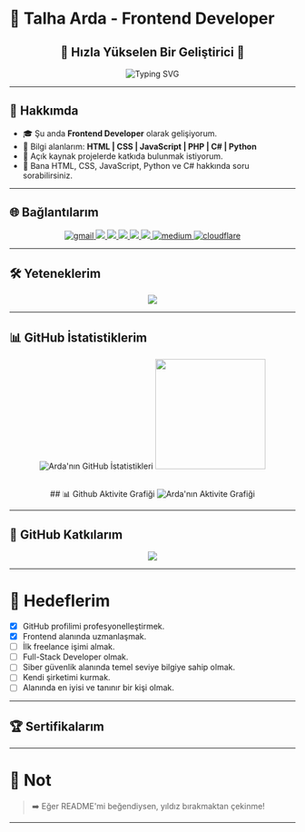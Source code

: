 # 🌟 Talha Arda - Frontend Developer

<h2 align="center">🚀 Hızla Yükselen Bir Geliştirici 🚀</h2>

<div align="center">
  <img src="https://readme-typing-svg.herokuapp.com?font=Fira+Code&size=28&pause=1000&center=true&vCenter=true&width=435&lines=Hi+%f0%9f%91%8b%2C+I'm+Talha+Arda;A+Software+Developer;I+like+to+invent+cool+things!" alt="Typing SVG" />
</div>

---

## 🚀 Hakkımda

- 🎓 Şu anda **Frontend Developer** olarak gelişiyorum.
- 🦰 Bilgi alanlarım: **HTML | CSS | JavaScript | PHP | C# | Python**
- 👯 Açık kaynak projelerde katkıda bulunmak istiyorum.
- 💬 Bana HTML, CSS, JavaScript, Python ve C# hakkında soru sorabilirsiniz.

---

## 🌐 Bağlantılarım

<p align="center">
  <a href="#" target="_blank" rel="noreferrer">
    <img src="https://img.shields.io/badge/Gmail-D14836?style=for-the-badge&logo=gmail&logoColor=white" alt="gmail"/>
  </a>
  <a href="#" target="_blank">
    <img src="https://img.shields.io/badge/Twitter-1DA1F2.svg?style=for-the-badge&logo=Twitter&logoColor=white" />
  </a>
  <a href="https://www.linkedin.com/in/talha-arda-ergul/" target="_blank">
    <img src="https://img.shields.io/badge/LinkedIn-0077B5.svg?style=for-the-badge&logo=LinkedIn&logoColor=white" />
  </a>
  <a href="#" target="_blank">
    <img src="https://img.shields.io/badge/StackOverflow-F58025.svg?style=for-the-badge&logo=StackOverflow&logoColor=white" />
  </a>
  <a href="#" target="_blank">
    <img src="https://img.shields.io/badge/Discord-5865F2.svg?style=for-the-badge&logo=Discord&logoColor=white" />
  </a>
  <a href="#" target="_blank">
    <img src="https://img.shields.io/badge/Reddit-FF4500.svg?style=for-the-badge&logo=Reddit&logoColor=white" />
  </a>
  <a href="#" rel="noreferrer">
   <img src="https://img.shields.io/badge/Medium-12100E?style=for-the-badge&logo=medium&logoColor=white" alt="medium"/> 
  </a>
  <a href="https://www.cloudflare.com/" target="_blank" rel="noreferrer">
   <img src="https://img.shields.io/badge/Cloudflare-F38020?style=for-the-badge&logo=Cloudflare&logoColor=white" alt="cloudflare"/>
  </a>
</p>

---

## 🛠️ Yeteneklerim

<p align="center">
  <img src="https://skillicons.dev/icons?i=html,css,js,php,bootstrap,python,csharp,java,mysql,git,github,vscode,arduino,androidstudio" />
</p>

---

## 📊 GitHub İstatistiklerim

<p align="center">
  <img src="https://github-readme-stats.vercel.app/api?username=ardatalha&show_icons=true&theme=github_dark&hide_border=true" alt="Arda'nın GitHub İstatistikleri" />
  <img src="https://github-readme-streak-stats.herokuapp.com/?user=ardatalha&theme=radical&hide_border=trye" height="194px"/>
</p>

<br/>

<div align="center">
  ## 📊 Github Aktivite Grafiği
  <img src="https://github-readme-activity-graph.vercel.app/graph?username=ardatalha&theme=github&hide_border=true" alt="Arda'nın Aktivite Grafiği" />
</div>

---

## 🧹 GitHub Katkılarım

<div align="center">
  <img src="https://github-profile-summary-cards.vercel.app/api/cards/profile-details?username=ardatalha&theme=radical" />
</div>

---

# 🎯 Hedeflerim

- [x] GitHub profilimi profesyonelleştirmek.
- [x] Frontend alanında uzmanlaşmak.
- [ ] İlk freelance işimi almak.
- [ ] Full-Stack Developer olmak.
- [ ] Siber güvenlik alanında temel seviye bilgiye sahip olmak.
- [ ] Kendi şirketimi kurmak.
- [ ] Alanında en iyisi ve tanınır bir kişi olmak.

---

## 🏆 Sertifikalarım


---

# 📢 Not

> ➡️ Eğer README'mi beğendiysen, yıldız bırakmaktan çekinme!

---
